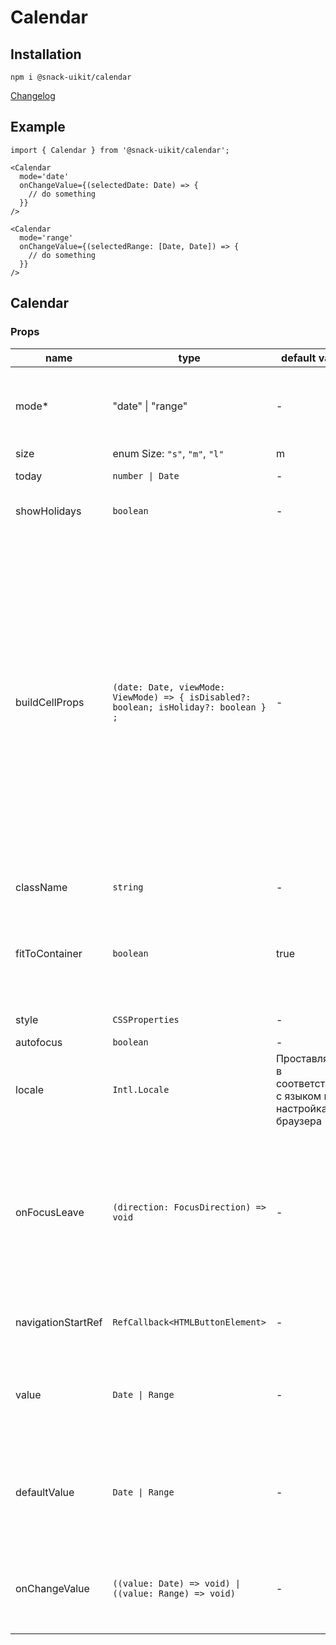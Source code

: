 # Calendar

## Installation
`npm i @snack-uikit/calendar`

[Changelog](./CHANGELOG.md)

## Example

```tsx
import { Calendar } from '@snack-uikit/calendar';

<Calendar
  mode='date'
  onChangeValue={(selectedDate: Date) => {
    // do something
  }}
/>

<Calendar
  mode='range'
  onChangeValue={(selectedRange: [Date, Date]) => {
    // do something
  }}
/>
```

[//]: DOCUMENTATION_SECTION_START
[//]: THIS_SECTION_IS_AUTOGENERATED_PLEASE_DONT_EDIT_IT
## Calendar
### Props
| name | type | default value | description |
|------|------|---------------|-------------|
| mode* | "date" \| "range" | - | Режим работы календаря: <br> - `date` - режим выбора даты <br> - `range` - режим выбора периода |
| size | enum Size: `"s"`, `"m"`, `"l"` | m | Размер |
| today | `number \| Date` | - | Дата сегодняшнего дня |
| showHolidays | `boolean` | - | Раскрашивает субботу и воскресенье |
| buildCellProps | `(date: Date, viewMode: ViewMode) => { isDisabled?: boolean; isHoliday?: boolean } ;` | - | Колбек установки свойств ячеек календаря. Вызывается на построение каждой ячейки. Принимает два параметра: <br> `Date` - дата ячейки <br> `ViewMode`: <br>  - `month` отображение месяца, каждая ячейка - 1 день <br>  - `year` отображение года, каждая ячейка - 1 месяц <br>  - `decade` отображение декады, каждая ячейка - 1 год <br><br> Колбек должен возвращать объект с полями, отвечающими за отключение и подкраску ячейки. |
| className | `string` | - | CSS-класс контейнера |
| fitToContainer | `boolean` | true | Отключает предустановленный размер, заставляя компонент подстраиваться к размеру контейнра: (width: 100%, height: 100%). |
| style | `CSSProperties` | - | Объект со стилями на контейнер. |
| autofocus | `boolean` | - | Автофокус |
| locale | `Intl.Locale` | Проставляется в соответствие с языком в настройках браузера | Локаль, в соответствие с которой выставляется язык названий и первый день недели |
| onFocusLeave | `(direction: FocusDirection) => void` | - | Колбек потери фокуса. Вызывается со значением `next`, когда фокус покидает компонент, передвигаясь вперед, по клавише `tab`. Со значением `prev` - по клавише стрелки вверх или `shift + tab`. |
| navigationStartRef | `RefCallback<HTMLButtonElement>` | - | Ref-callback на первый доступный интерактивный элемент |
| value | `Date \| Range` | - | Выбранное значение.<br> - в режиме date тип `Date` <br> - в режиме range тип `Range` (`[Date, Date]`) |
| defaultValue | `Date \| Range` | - | Значение по-умолчанию для uncontrolled.<br> - в режиме date тип `Date` <br> - в режиме range тип `Range` (`[Date, Date]`) |
| onChangeValue | `((value: Date) => void) \| ((value: Range) => void)` | - | Колбек выбора значения.<br> - в режиме date принимает тип `Date` <br> - в режиме range принимает тип `Range` |


[//]: DOCUMENTATION_SECTION_END
